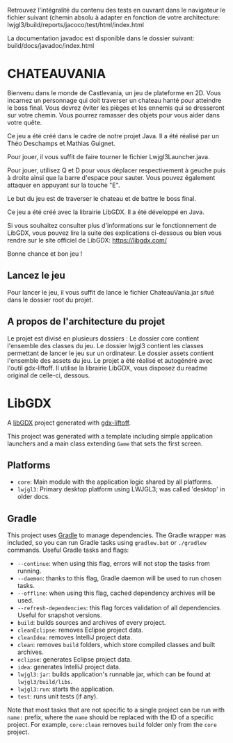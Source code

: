 Retrouvez l'intégralité du contenu des tests en ouvrant dans le navigateur le fichier suivant (chemin absolu à adapter en fonction de votre architecture:
lwjgl3/build/reports/jacoco/test/html/index.html

La documentation javadoc est disponible dans le dossier suivant:
build/docs/javadoc/index.html

# CHATEAUVANIA

Bienvenu dans le monde de Castlevania, un jeu de plateforme en 2D. Vous incarnez un personnage qui doit traverser un chateau hanté pour atteindre le boss final. Vous devrez éviter les pièges et les ennemis qui se dresseront sur votre chemin. Vous pourrez ramasser des objets pour vous aider dans votre quête.

Ce jeu a été créé dans le cadre de notre projet Java. Il a été réalisé par un Théo Deschamps et Mathias Guignet.

Pour jouer, il vous suffit de faire tourner le fichier Lwjgl3Launcher.java.

Pour jouer, utilisez Q et D pour vous déplacer respectivement à geuche puis à droite ainsi que la barre d'espace pour sauter. Vous pouvez également attaquer en appuyant sur la touche "E".

Le but du jeu est de traverser le chateau et de battre le boss final.


Ce jeu a été créé avec la librairie LibGDX. Il a été développé en Java. 

Si vous souhaitez consulter plus d'informations sur le fonctionnement de LibGDX, vous pouvez lire la suite des explications ci-dessous ou bien vous rendre sur le site officiel de LibGDX: https://libgdx.com/

Bonne chance et bon jeu !


## Lancez le jeu

Pour lancer le jeu, il vous suffit de lance le fichier ChateauVania.jar situé dans le dossier root du projet.

## A propos de l'architecture du projet

Le projet est divisé en plusieurs dossiers :
Le dossier core contient l'ensemble des classes du jeu.
Le dossier lwjgl3 contient les classes permettant de lancer le jeu sur un ordinateur.
Le dossier assets contient l'ensemble des assets du jeu.
Le projet a été réalisé et autogénéré avec l'outil gdx-liftoff.
Il utilise la librairie LibGDX, vous disposez du readme original de celle-ci, dessous.

# LibGDX

A [libGDX](https://libgdx.com/) project generated with [gdx-liftoff](https://github.com/libgdx/gdx-liftoff).

This project was generated with a template including simple application launchers and a main class extending `Game` that sets the first screen.

## Platforms

- `core`: Main module with the application logic shared by all platforms.
- `lwjgl3`: Primary desktop platform using LWJGL3; was called 'desktop' in older docs.

## Gradle

This project uses [Gradle](https://gradle.org/) to manage dependencies.
The Gradle wrapper was included, so you can run Gradle tasks using `gradlew.bat` or `./gradlew` commands.
Useful Gradle tasks and flags:

- `--continue`: when using this flag, errors will not stop the tasks from running.
- `--daemon`: thanks to this flag, Gradle daemon will be used to run chosen tasks.
- `--offline`: when using this flag, cached dependency archives will be used.
- `--refresh-dependencies`: this flag forces validation of all dependencies. Useful for snapshot versions.
- `build`: builds sources and archives of every project.
- `cleanEclipse`: removes Eclipse project data.
- `cleanIdea`: removes IntelliJ project data.
- `clean`: removes `build` folders, which store compiled classes and built archives.
- `eclipse`: generates Eclipse project data.
- `idea`: generates IntelliJ project data.
- `lwjgl3:jar`: builds application's runnable jar, which can be found at `lwjgl3/build/libs`.
- `lwjgl3:run`: starts the application.
- `test`: runs unit tests (if any).

Note that most tasks that are not specific to a single project can be run with `name:` prefix, where the `name` should be replaced with the ID of a specific project.
For example, `core:clean` removes `build` folder only from the `core` project.
